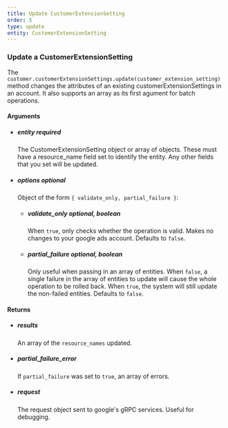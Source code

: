 ```yaml
---
title: Update CustomerExtensionSetting 
order: 5
type: update
entity: CustomerExtensionSetting 
---
```


### Update a CustomerExtensionSetting 


The `customer.customerExtensionSettings.update(customer_extension_setting)` method changes the attributes of an existing customerExtensionSettings in an account. It also supports an array as its first agument for batch operations.


#### Arguments

- ##### entity *required*
    The CustomerExtensionSetting object or array of objects. These must have a resource_name field set to identify the entity. Any other fields that you set will be updated.
- ##### options *optional*
    Object of the form `{ validate_only, partial_failure }`:
    - ##### validate_only *optional, boolean*
        When `true`, only checks whether the operation is valid. Makes no changes to your google ads account. Defaults to `false`.
    - ##### partial_failure *optional, boolean*
        Only useful when passing in an array of entities. When `false`, a single failure in the array of entities to update will cause the whole operation to be rolled back. When `true`, the system will still update the non-failed entities. Defaults to `false`.


#### Returns

- ##### results
    An array of the `resource_names` updated.
- ##### partial_failure_error
    If `partial_failure` was set to `true`, an array of errors.
- ##### request
    The request object sent to google's gRPC services. Useful for debugging.
